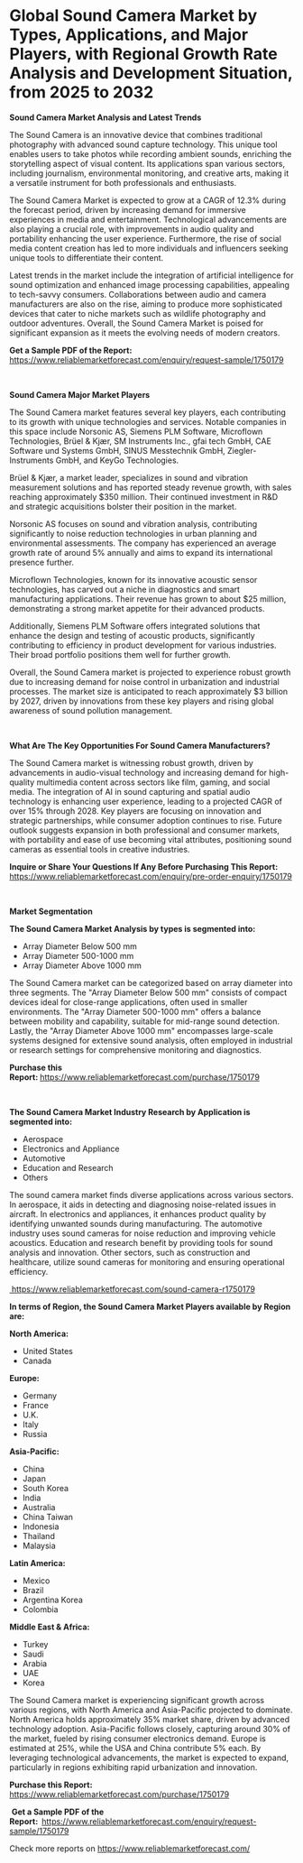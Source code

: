 <p><h1>Global Sound Camera Market by Types, Applications, and Major Players, with Regional Growth Rate Analysis and Development Situation, from 2025 to 2032</h1></p><p><strong>Sound Camera Market Analysis and Latest Trends</strong></p>
<p><p>The Sound Camera is an innovative device that combines traditional photography with advanced sound capture technology. This unique tool enables users to take photos while recording ambient sounds, enriching the storytelling aspect of visual content. Its applications span various sectors, including journalism, environmental monitoring, and creative arts, making it a versatile instrument for both professionals and enthusiasts.</p><p>The Sound Camera Market is expected to grow at a CAGR of 12.3% during the forecast period, driven by increasing demand for immersive experiences in media and entertainment. Technological advancements are also playing a crucial role, with improvements in audio quality and portability enhancing the user experience. Furthermore, the rise of social media content creation has led to more individuals and influencers seeking unique tools to differentiate their content.</p><p>Latest trends in the market include the integration of artificial intelligence for sound optimization and enhanced image processing capabilities, appealing to tech-savvy consumers. Collaborations between audio and camera manufacturers are also on the rise, aiming to produce more sophisticated devices that cater to niche markets such as wildlife photography and outdoor adventures. Overall, the Sound Camera Market is poised for significant expansion as it meets the evolving needs of modern creators.</p></p>
<p><strong>Get a Sample PDF of the Report:&nbsp;</strong> <a href="https://www.reliablemarketforecast.com/enquiry/request-sample/1750179?utm_campaign=3029&utm_medium=2&utm_source=Github&utm_content=ia&utm_term=10042025&utm_id=sound-camera">https://www.reliablemarketforecast.com/enquiry/request-sample/1750179</a></p>
<p>&nbsp;</p>
<p><strong>Sound Camera Major Market Players</strong></p>
<p><p>The Sound Camera market features several key players, each contributing to its growth with unique technologies and services. Notable companies in this space include Norsonic AS, Siemens PLM Software, Microflown Technologies, Brüel & Kjær, SM Instruments Inc., gfai tech GmbH, CAE Software und Systems GmbH, SINUS Messtechnik GmbH, Ziegler-Instruments GmbH, and KeyGo Technologies. </p><p>Brüel & Kjær, a market leader, specializes in sound and vibration measurement solutions and has reported steady revenue growth, with sales reaching approximately $350 million. Their continued investment in R&D and strategic acquisitions bolster their position in the market.</p><p>Norsonic AS focuses on sound and vibration analysis, contributing significantly to noise reduction technologies in urban planning and environmental assessments. The company has experienced an average growth rate of around 5% annually and aims to expand its international presence further.</p><p>Microflown Technologies, known for its innovative acoustic sensor technologies, has carved out a niche in diagnostics and smart manufacturing applications. Their revenue has grown to about $25 million, demonstrating a strong market appetite for their advanced products.</p><p>Additionally, Siemens PLM Software offers integrated solutions that enhance the design and testing of acoustic products, significantly contributing to efficiency in product development for various industries. Their broad portfolio positions them well for further growth.</p><p>Overall, the Sound Camera market is projected to experience robust growth due to increasing demand for noise control in urbanization and industrial processes. The market size is anticipated to reach approximately $3 billion by 2027, driven by innovations from these key players and rising global awareness of sound pollution management.</p></p>
<p>&nbsp;</p>
<p><strong>What Are The Key Opportunities For Sound Camera Manufacturers?</strong></p>
<p><p>The Sound Camera market is witnessing robust growth, driven by advancements in audio-visual technology and increasing demand for high-quality multimedia content across sectors like film, gaming, and social media. The integration of AI in sound capturing and spatial audio technology is enhancing user experience, leading to a projected CAGR of over 15% through 2028. Key players are focusing on innovation and strategic partnerships, while consumer adoption continues to rise. Future outlook suggests expansion in both professional and consumer markets, with portability and ease of use becoming vital attributes, positioning sound cameras as essential tools in creative industries.</p></p>
<p><strong>Inquire or Share Your Questions If Any Before Purchasing This Report:</strong> <a href="https://www.reliablemarketforecast.com/enquiry/pre-order-enquiry/1750179?utm_campaign=3029&utm_medium=2&utm_source=Github&utm_content=ia&utm_term=10042025&utm_id=sound-camera">https://www.reliablemarketforecast.com/enquiry/pre-order-enquiry/1750179</a></p>
<p>&nbsp;</p>
<p><strong>Market Segmentation</strong></p>
<p><strong>The Sound Camera Market Analysis by types is segmented into:</strong></p>
<p><ul><li>Array Diameter Below 500 mm</li><li>Array Diameter 500-1000 mm</li><li>Array Diameter Above 1000 mm</li></ul></p>
<p><p>The Sound Camera market can be categorized based on array diameter into three segments. The "Array Diameter Below 500 mm" consists of compact devices ideal for close-range applications, often used in smaller environments. The "Array Diameter 500-1000 mm" offers a balance between mobility and capability, suitable for mid-range sound detection. Lastly, the "Array Diameter Above 1000 mm" encompasses large-scale systems designed for extensive sound analysis, often employed in industrial or research settings for comprehensive monitoring and diagnostics.</p></p>
<p><strong>Purchase this Report:&nbsp;</strong><a href="https://www.reliablemarketforecast.com/purchase/1750179?utm_campaign=3029&utm_medium=2&utm_source=Github&utm_content=ia&utm_term=10042025&utm_id=sound-camera">https://www.reliablemarketforecast.com/purchase/1750179</a></p>
<p>&nbsp;</p>
<p><strong>The Sound Camera Market Industry Research by Application is segmented into:</strong></p>
<p><ul><li>Aerospace</li><li>Electronics and Appliance</li><li>Automotive</li><li>Education and Research</li><li>Others</li></ul></p>
<p><p>The sound camera market finds diverse applications across various sectors. In aerospace, it aids in detecting and diagnosing noise-related issues in aircraft. In electronics and appliances, it enhances product quality by identifying unwanted sounds during manufacturing. The automotive industry uses sound cameras for noise reduction and improving vehicle acoustics. Education and research benefit by providing tools for sound analysis and innovation. Other sectors, such as construction and healthcare, utilize sound cameras for monitoring and ensuring operational efficiency.</p></p>
<p><a href="https://www.reliablemarketforecast.com/sound-camera-r1750179?utm_campaign=3029&utm_medium=2&utm_source=Github&utm_content=ia&utm_term=10042025&utm_id=sound-camera">&nbsp;https://www.reliablemarketforecast.com/sound-camera-r1750179</a></p>
<p><strong>In terms of Region, the Sound Camera Market Players available by Region are:</strong></p>
<p>
    <p> <strong> North America: </strong>
        <ul>
            <li>United States</li>
            <li>Canada</li>
        </ul>
        </p> 
    <p> <strong> Europe: </strong>
        <ul>
            <li>Germany</li>
            <li>France</li>
            <li>U.K.</li>
            <li>Italy</li>
            <li>Russia</li>
        </ul>
        </p> 
    <p> <strong> Asia-Pacific: </strong>
        <ul>
            <li>China</li>
            <li>Japan</li>
            <li>South Korea</li>
            <li>India</li>
            <li>Australia</li>
            <li>China Taiwan</li>
            <li>Indonesia</li>
            <li>Thailand</li>
            <li>Malaysia</li>
        </ul>
        </p> 
    <p> <strong> Latin America: </strong>
        <ul>
            <li>Mexico</li>
            <li>Brazil</li>
            <li>Argentina Korea</li>
            <li>Colombia</li>
        </ul>
        </p> 
    <p> <strong> Middle East & Africa: </strong>
        <ul>
            <li>Turkey</li>
            <li>Saudi</li>
            <li>Arabia</li>
            <li>UAE</li>
            <li>Korea</li>
        </ul>
    </p>
    </p>
<p><p>The Sound Camera market is experiencing significant growth across various regions, with North America and Asia-Pacific projected to dominate. North America holds approximately 35% market share, driven by advanced technology adoption. Asia-Pacific follows closely, capturing around 30% of the market, fueled by rising consumer electronics demand. Europe is estimated at 25%, while the USA and China contribute 5% each. By leveraging technological advancements, the market is expected to expand, particularly in regions exhibiting rapid urbanization and innovation.</p></p>
<p><strong>Purchase this Report: </strong><a href="https://www.reliablemarketforecast.com/purchase/1750179?utm_campaign=3029&utm_medium=2&utm_source=Github&utm_content=ia&utm_term=10042025&utm_id=sound-camera">https://www.reliablemarketforecast.com/purchase/1750179</a></p>
<p>&nbsp;<strong>Get a Sample PDF of the Report:&nbsp;&nbsp;</strong><a href="https://www.reliablemarketforecast.com/enquiry/request-sample/1750179?utm_campaign=3029&utm_medium=2&utm_source=Github&utm_content=ia&utm_term=10042025&utm_id=sound-camera">https://www.reliablemarketforecast.com/enquiry/request-sample/1750179</a></p>
<p><strong></strong></p>
<p>Check more reports on <a href="https://www.reliablemarketforecast.com/?utm_campaign=3029&utm_medium=2&utm_source=Github&utm_content=ia&utm_term=10042025&utm_id=sound-camera">https://www.reliablemarketforecast.com/</a></p>